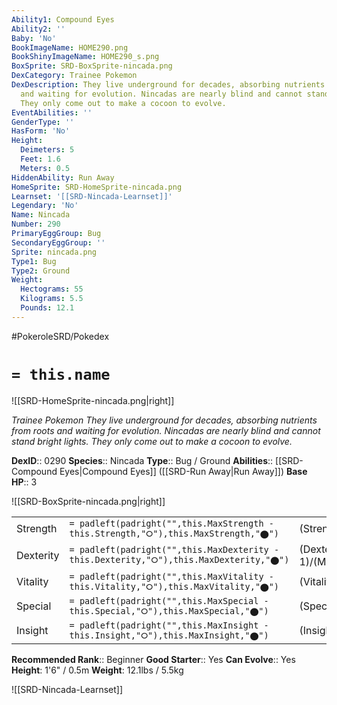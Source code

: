 ```yaml
---
Ability1: Compound Eyes
Ability2: ''
Baby: 'No'
BookImageName: HOME290.png
BookShinyImageName: HOME290_s.png
BoxSprite: SRD-BoxSprite-nincada.png
DexCategory: Trainee Pokemon
DexDescription: They live underground for decades, absorbing nutrients from roots
  and waiting for evolution. Nincadas are nearly blind and cannot stand bright lights.
  They only come out to make a cocoon to evolve.
EventAbilities: ''
GenderType: ''
HasForm: 'No'
Height:
  Deimeters: 5
  Feet: 1.6
  Meters: 0.5
HiddenAbility: Run Away
HomeSprite: SRD-HomeSprite-nincada.png
Learnset: '[[SRD-Nincada-Learnset]]'
Legendary: 'No'
Name: Nincada
Number: 290
PrimaryEggGroup: Bug
SecondaryEggGroup: ''
Sprite: nincada.png
Type1: Bug
Type2: Ground
Weight:
  Hectograms: 55
  Kilograms: 5.5
  Pounds: 12.1
---
```


#PokeroleSRD/Pokedex

# `= this.name`

![[SRD-HomeSprite-nincada.png|right]]

*Trainee Pokemon*
*They live underground for decades, absorbing nutrients from roots and waiting for evolution. Nincadas are nearly blind and cannot stand bright lights. They only come out to make a cocoon to evolve.*

**DexID**:: 0290
**Species**:: Nincada
**Type**:: Bug / Ground
**Abilities**:: [[SRD-Compound Eyes|Compound Eyes]] ([[SRD-Run Away|Run Away]])
**Base HP**:: 3

![[SRD-BoxSprite-nincada.png|right]]

|           |                                                                                        |                                          |
| --------- | -------------------------------------------------------------------------------------- | ---------------------------------------- |
| Strength  | `= padleft(padright("",this.MaxStrength - this.Strength,"⭘"),this.MaxStrength,"⬤")`    | (Strength::2)/(MaxStrength::4)   |
| Dexterity | `= padleft(padright("",this.MaxDexterity - this.Dexterity,"⭘"),this.MaxDexterity,"⬤")` | (Dexterity:: 1)/(MaxDexterity::3) |
| Vitality  | `= padleft(padright("",this.MaxVitality - this.Vitality,"⭘"),this.MaxVitality,"⬤")`    | (Vitality::2)/(MaxVitality::5)   |
| Special   | `= padleft(padright("",this.MaxSpecial - this.Special,"⭘"),this.MaxSpecial,"⬤")`       | (Special::1)/(MaxSpecial::3)     |
| Insight   | `= padleft(padright("",this.MaxInsight - this.Insight,"⭘"),this.MaxInsight,"⬤")`       | (Insight::1)/(MaxInsight::3)     |

**Recommended Rank**:: Beginner
**Good Starter**:: Yes
**Can Evolve**:: Yes
**Height**: 1'6" / 0.5m
**Weight**: 12.1lbs / 5.5kg

![[SRD-Nincada-Learnset]]